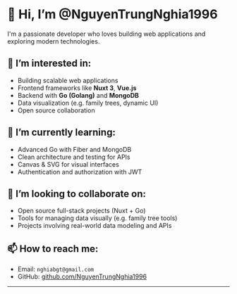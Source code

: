 # 👋 Hi, I’m @NguyenTrungNghia1996

I'm a passionate developer who loves building web applications and exploring modern technologies.

## 👀 I’m interested in:
- Building scalable web applications
- Frontend frameworks like **Nuxt 3**, **Vue.js**
- Backend with **Go (Golang)** and **MongoDB**
- Data visualization (e.g. family trees, dynamic UI)
- Open source collaboration

## 🌱 I’m currently learning:
- Advanced Go with Fiber and MongoDB
- Clean architecture and testing for APIs
- Canvas & SVG for visual interfaces
- Authentication and authorization with JWT

## 💞️ I’m looking to collaborate on:
- Open source full-stack projects (Nuxt + Go)
- Tools for managing data visually (e.g. family tree tools)
- Projects involving real-world data modeling and APIs

## 📫 How to reach me:
- Email: `nghiabgt@gmail.com`
- GitHub: [github.com/NguyenTrungNghia1996](https://github.com/NguyenTrungNghia1996)
---

